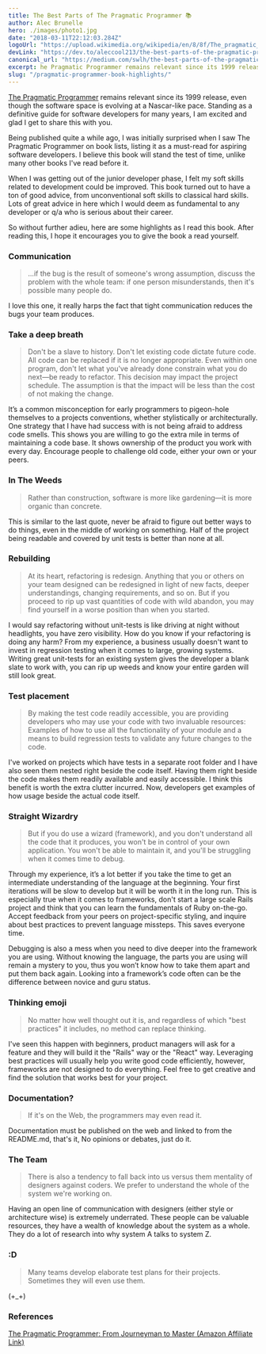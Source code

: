```yaml
---
title: The Best Parts of The Pragmatic Programmer 📚
author: Alec Brunelle
hero: ./images/photo1.jpg
date: "2018-03-11T22:12:03.284Z"
logoUrl: "https://upload.wikimedia.org/wikipedia/en/8/8f/The_pragmatic_programmer.jpg"
devLink: "https://dev.to/aleccool213/the-best-parts-of-the-pragmatic-programmer---1om5"
canonical_url: "https://medium.com/swlh/the-best-parts-of-the-pragmatic-programmer-86588f9e0573"
excerpt: he Pragmatic Programmer remains relevant since its 1999 release.
slug: "/pragmatic-programmer-book-highlights/"
---
```


[The Pragmatic Programmer](https://www.amazon.ca/gp/product/020161622X/ref=as_li_tl?ie=UTF8&camp=15121&creative=330641&creativeASIN=020161622X&linkCode=as2&tag=coffeedrive09-20&linkId=7d93b4fe087d6b41ddae8e27d323abea) remains relevant since its 1999 release, even though the software space is evolving at a Nascar-like pace. Standing as a definitive guide for software developers for many years, I am excited and glad I get to share this with you.

Being published quite a while ago, I was initially surprised when I saw The Pragmatic Programmer on book lists, listing it as a must-read for aspiring software developers. I believe this book will stand the test of time, unlike many other books I've read before it.

When I was getting out of the junior developer phase, I felt my soft skills related to development could be improved. This book turned out to have a ton of good advice, from unconventional soft skills to classical hard skills. Lots of great advice in here which I would deem as fundamental to any developer or q/a who is serious about their career.

So without further adieu, here are some highlights as I read this book. After reading this, I hope it encourages you to give the book a read yourself.

### Communication

> ...if the bug is the result of someone's wrong assumption, discuss the problem with the whole team: if one person misunderstands, then it's possible many people do.

I love this one, it really harps the fact that tight communication reduces the bugs your team produces.

### Take a deep breath

> Don't be a slave to history. Don't let existing code dictate future code. All code can be replaced if it is no longer appropriate. Even within one program, don't let what you've already done constrain what you do next—be ready to refactor. This decision may impact the project schedule. The assumption is that the impact will be less than the cost of not making the change.

It’s a common misconception for early programmers to pigeon-hole themselves to a projects conventions, whether stylistically or architecturally. One strategy that I have had success with is not being afraid to address code smells. This shows you are willing to go the extra mile in terms of maintaining a code base. It shows ownership of the product you work with every day. Encourage people to challenge old code, either your own or your peers.

### In The Weeds

> Rather than construction, software is more like gardening—it is more organic than concrete.

This is similar to the last quote, never be afraid to figure out better ways to do things, even in the middle of working on something. Half of the project being readable and covered by unit tests is better than none at all.

### Rebuilding

> At its heart, refactoring is redesign. Anything that you or others on your team designed can be redesigned in light of new facts, deeper understandings, changing requirements, and so on. But if you proceed to rip up vast quantities of code with wild abandon, you may find yourself in a worse position than when you started.

I would say refactoring without unit-tests is like driving at night without headlights, you have zero visibility. How do you know if your refactoring is doing any harm? From my experience, a business usually doesn't want to invest in regression testing when it comes to large, growing systems. Writing great unit-tests for an existing system gives the developer a blank slate to work with, you can rip up weeds and know your entire garden will still look great.

### Test placement

> By making the test code readily accessible, you are providing developers who may use your code with two invaluable resources: Examples of how to use all the functionality of your module and a means to build regression tests to validate any future changes to the code.

I've worked on projects which have tests in a separate root folder and I have also seen them nested right beside the code itself. Having them right beside the code makes them readily available and easily accessible. I think this benefit is worth the extra clutter
incurred. Now, developers get examples of how usage beside the actual code itself.

### Straight Wizardry

> But if you do use a wizard (framework), and you don't understand all the code that it produces, you won't be in control of your own application. You won't be able to maintain it, and you'll be struggling when it comes time to debug.

Through my experience, it’s a lot better if you take the time to get an intermediate understanding of the language at the beginning. Your first iterations will be slow to develop but it will be worth it in the long run. This is especially true when it comes to frameworks, don't start a large scale Rails project
and think that you can learn the fundamentals of Ruby on-the-go. Accept feedback from your peers on project-specific styling, and inquire about best practices to prevent language missteps. This saves everyone time.

Debugging is also a mess when you need to dive deeper into the framework you are using.
Without knowing the language, the parts you are using will remain a mystery to you, thus you won’t know how to take them apart and put them back again. Looking into a framework’s code often can be the difference between novice and guru status.

### Thinking emoji

> No matter how well thought out it is, and regardless of which "best practices" it includes, no method can replace thinking.

I've seen this happen with beginners, product managers will ask for a feature and they will build it the "Rails" way or the "React" way. Leveraging best practices will usually help you write good code efficiently, however, frameworks are not designed to do everything. Feel free to get creative and find the solution that works best for your project.

### Documentation?

> If it's on the Web, the programmers may even read it.

Documentation must be published on the web and linked to from the README.md, that's it, No opinions or debates, just do it.

### The Team

> There is also a tendency to fall back into us versus them mentality of designers against coders. We prefer to understand the whole of the system we're working on.

Having an open line of communication with designers (either style or architecture wise) is extremely underrated. These people can be valuable resources, they have a wealth of knowledge about the system as a whole. They do a lot of research into why system A talks to system Z.

### :D

> Many teams develop elaborate test plans for their projects. Sometimes they will even use them.

(+\_+)

### References

<a target="_blank" href="https://www.amazon.ca/gp/product/020161622X/ref=as_li_tl?ie=UTF8&camp=15121&creative=330641&creativeASIN=020161622X&linkCode=as2&tag=coffeedrive09-20&linkId=7d93b4fe087d6b41ddae8e27d323abea">The Pragmatic Programmer: From Journeyman to Master (Amazon Affiliate Link)</a><img src="//ir-ca.amazon-adsystem.com/e/ir?t=coffeedrive09-20&l=am2&o=15&a=B003GCTQAE" width="1" height="1" border="0" alt="" style="border:none !important; margin:0px !important;" />
